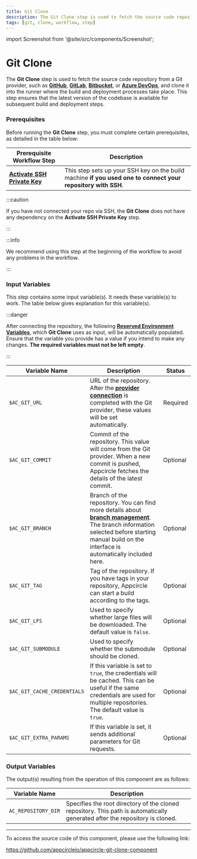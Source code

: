 ```yaml
---
title: Git Clone
description: The Git Clone step is used to fetch the source code repository from a Git provider and clone it into the runner where the build and deployment processes take place.
tags: [git, clone, workflow, step]
---
```


import Screenshot from '@site/src/components/Screenshot';

# Git Clone

The **Git Clone** step is used to fetch the source code repository from a Git provider, such as [**GitHub**](/build/manage-the-connections/adding-a-build-profile/connecting-to-github), [**GitLab**](/build/manage-the-connections/adding-a-build-profile/connecting-to-gitlab), [**Bitbucket**](/build/manage-the-connections/adding-a-build-profile/connecting-to-bitbucket), or [**Azure DevOps**](/build/manage-the-connections/adding-a-build-profile/connecting-to-azure), and clone it into the runner where the build and deployment processes take place. This step ensures that the latest version of the codebase is available for subsequent build and deployment steps.

### Prerequisites

Before running the **Git Clone** step, you must complete certain prerequisites, as detailed in the table below:

| Prerequisite Workflow Step                      | Description                                     |
|-------------------------------------------------|-------------------------------------------------|
| [**Activate SSH Private Key**](/workflows/common-workflow-steps/active-ssh-private-key) | This step sets up your SSH key on the build machine **if you used one to connect your repository with SSH**. |

:::caution

If you have not connected your repo via SSH, the **Git Clone** does not have any dependency on the **Activate SSH Private Key** step.

:::

<Screenshot url='https://cdn.appcircle.io/docs/assets/BE2794-gitOrder.png' />

:::info

We recommend using this step at the beginning of the workflow to avoid any problems in the workflow.

:::

### Input Variables

This step contains some input variable(s). It needs these variable(s) to work. The table below gives explanation for this variable(s).

<Screenshot url='https://cdn.appcircle.io/docs/assets/BE2794-gitDetails.png' />

:::danger

After connecting the repository, the following [**Reserved Environment Variables**](/environment-variables/appcircle-specific-environment-variables), which **Git Clone** uses as input, will be automatically populated. Ensure that the variable you provide has a value if you intend to make any changes. **The required variables must not be left empty**.

:::

| Variable Name                 | Description                                    | Status           | 
|-------------------------------|------------------------------------------------|------------------|
| `$AC_GIT_URL`                 | URL of the repository. After the [**provider connection**](/build/manage-the-connections/adding-a-build-profile) is completed with the Git provider, these values will be set automatically. | Required |
| `$AC_GIT_COMMIT`              | Commit of the repository. This value will come from the Git provider. When a new commit is pushed, Appcircle fetches the details of the latest commit. | Optional |
| `$AC_GIT_BRANCH`              | Branch of the repository. You can find more details about [**branch management**](/build/build-process-management/build-profile-branch-operations). The branch information selected before starting manual build on the interface is automatically included here.  | Optional |
| `$AC_GIT_TAG`                 | Tag of the repository. If you have tags in your repository, Appcircle can start a build according to the tags. | Optional |
| `$AC_GIT_LFS`                 | Used to specify whether large files will be downloaded. The default value is `false`. | Optional |
| `$AC_GIT_SUBMODULE`           | Used to specify whether the submodule should be cloned. | Optional |
| `$AC_GIT_CACHE_CREDENTIALS`   | If this variable is set to `true`, the credentials will be cached. This can be useful if the same credentials are used for multiple repositories. The default value is `true`. | Optional |
| `$AC_GIT_EXTRA_PARAMS`        | If this variable is set, it sends additional parameters for Git requests. | Optional |

### Output Variables

The output(s) resulting from the operation of this component are as follows:

| Variable Name                 | Description                                    |
|-------------------------------|------------------------------------------------|
| `AC_REPOSITORY_DIR`          | Specifies the root directory of the cloned repository. This path is automatically generated after the repository is cloned. |

---

To access the source code of this component, please use the following link:

https://github.com/appcircleio/appcircle-git-clone-component